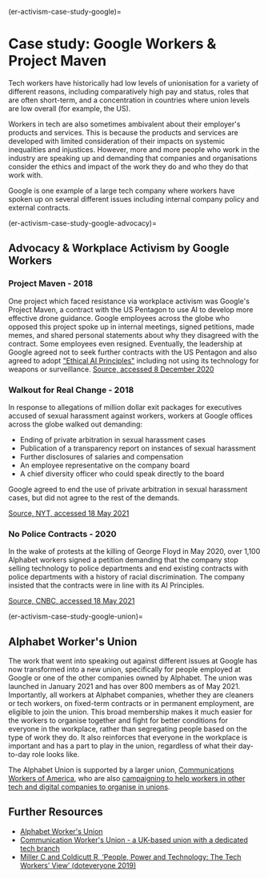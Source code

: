 (er-activism-case-study-google)=
# Case study: Google Workers & Project Maven

Tech workers have historically had low levels of unionisation for a variety of different reasons, including comparatively high pay and status, roles that are often short-term, and a concentration in countries where union levels are low overall (for example, the US).  

Workers in tech are also sometimes ambivalent about their employer's products and services. 
This is because the products and services are developed with limited consideration of their impacts on systemic inequalities and injustices.
However, more and more people who work in the industry are speaking up and demanding that companies and organisations consider the ethics and impact of the work they do and who they do that work with. 

Google is one example of a large tech company where workers have spoken up on several different issues including internal company policy and external contracts. 

(er-activism-case-study-google-advocacy)=
## Advocacy & Workplace Activism by Google Workers 
### Project Maven - 2018
One project which faced resistance via workplace activism was Google's Project Maven, a contract with the US Pentagon to use AI to develop more effective drone guidance.
Google employees across the globe who opposed this project spoke up in internal meetings, signed petitions, made memes, and shared personal statements about why they disagreed with the contract.
Some employees even resigned.
Eventually, the leadership at Google agreed not to seek further contracts with the US Pentagon and also agreed to adopt ["Ethical AI Principles"](https://blog.google/technology/ai/ai-principles/) including not using its technology for weapons or surveillance.
[Source, accessed 8 December 2020](https://jacobinmag.com/2018/06/google-project-maven-military-tech-workers)

### Walkout for Real Change - 2018 
In response to allegations of million dollar exit packages for executives accused of sexual harassment against workers, workers at Google offices across the globe walked out demanding: 
* Ending of private arbitration in sexual harassment cases 
* Publication of a transparency report on instances of sexual harassment
* Further disclosures of salaries and compensation
* An employee representative on the company board
* A chief diversity officer who could speak directly to the board

Google agreed to end the use of private arbitration in sexual harassment cases, but did not agree to the rest of the demands. 

[Source, NYT, accessed 18 May 2021](https://www.nytimes.com/2018/11/01/technology/google-walkout-sexual-harassment.html)

### No Police Contracts - 2020
In the wake of protests at the killing of George Floyd in May 2020, over 1,100 Alphabet workers signed a petition demanding that the company stop selling technology to police departments and end existing contracts with police departments with a history of racial discrimination. 
The company insisted that the contracts were in line with its AI Principles. 

[Source, CNBC, accessed 18 May 2021](https://www.cnbc.com/2020/06/22/google-employees-petition-company-to-cancel-police-contracts.html)

(er-activism-case-study-google-union)=
## Alphabet Worker's Union

The work that went into speaking out against different issues at Google has now transformed into a new union, specifically for people employed at Google or one of the other companies owned by Alphabet.
The union was launched in January 2021 and has over 800 members as of May 2021. 
Importantly, all workers at Alphabet companies, whether they are cleaners or tech workers, on fixed-term contracts or in permanent employment, are eligible to join the union.
This broad membership makes it much easier for the workers to organise together and fight for better conditions for everyone in the workplace, rather than segregating people based on the type of work they do. 
It also reinforces that everyone in the workplace is important and has a part to play in the union, regardless of what their day-to-day role looks like. 

The Alphabet Union is supported by a larger union, [Communications Workers of America](https://cwa-union.org/), who are also [campaigning to help workers in other tech and digital companies to organise in unions](https://cwa-union.org/news/releases/cwa-launches-new-initiative-in-support-of-organizing-tech-and-game-workers). 

## Further Resources 

* [Alphabet Worker's Union](https://alphabetworkersunion.org/)
* [Communication Worker's Union - a UK-based union with a dedicated tech branch](https://cwu.org) 
* [Miller C and Coldicutt R, ‘People, Power and Technology: The Tech Workers’ View’ (doteveryone 2019)](https://doteveryone.org.uk/report/workersview/)
